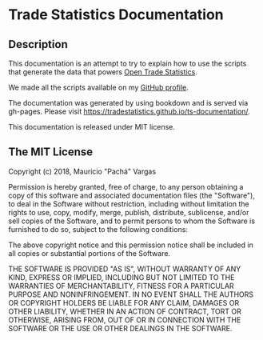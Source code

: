 # Trade Statistics Documentation

## Description


This documentation is an attempt to try to explain how to use the scripts that generate the data that powers [Open Trade Statistics](https://aaa/). 

We made all the scripts available on my [GitHub profile](https://github.com/tradestatistics).

The documentation was generated by using bookdown and is served via gh-pages. Please visit https://tradestatistics.github.io/ts-documentation/.

This documentation is released under MIT license.

## The MIT License

Copyright (c) 2018, Mauricio "Pachá" Vargas

Permission is hereby granted, free of charge, to any person obtaining
a copy of this software and associated documentation files (the
"Software"), to deal in the Software without restriction, including
without limitation the rights to use, copy, modify, merge, publish,
distribute, sublicense, and/or sell copies of the Software, and to
permit persons to whom the Software is furnished to do so, subject to
the following conditions:

The above copyright notice and this permission notice shall be
included in all copies or substantial portions of the Software.

THE SOFTWARE IS PROVIDED "AS IS", WITHOUT WARRANTY OF ANY KIND,
EXPRESS OR IMPLIED, INCLUDING BUT NOT LIMITED TO THE WARRANTIES OF
MERCHANTABILITY, FITNESS FOR A PARTICULAR PURPOSE AND
NONINFRINGEMENT. IN NO EVENT SHALL THE AUTHORS OR COPYRIGHT HOLDERS BE
LIABLE FOR ANY CLAIM, DAMAGES OR OTHER LIABILITY, WHETHER IN AN ACTION
OF CONTRACT, TORT OR OTHERWISE, ARISING FROM, OUT OF OR IN CONNECTION
WITH THE SOFTWARE OR THE USE OR OTHER DEALINGS IN THE SOFTWARE.
